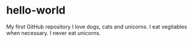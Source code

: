# hello-world
My first GitHub repository
I love dogs, cats and unicorns. I eat vegitables when necessary.
I never eat unicorns.